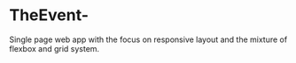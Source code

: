 # TheEvent-

Single page web app with the focus on responsive layout and the mixture of flexbox and grid system.
